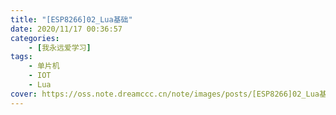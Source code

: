 ```yaml
---
title: "[ESP8266]02_Lua基础"
date: 2020/11/17 00:36:57
categories: 
    - [我永远爱学习]
tags: 
    - 单片机
    - IOT
    - Lua
cover: https://oss.note.dreamccc.cn/note/images/posts/[ESP8266]02_Lua基础/title_s.jpg
---
```

